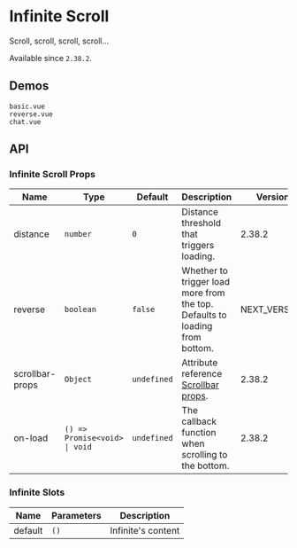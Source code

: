 # Infinite Scroll

Scroll, scroll, scroll, scroll...

Available since `2.38.2`.

## Demos

```demo
basic.vue
reverse.vue
chat.vue
```

## API

### Infinite Scroll Props

| Name | Type | Default | Description | Version |
| --- | --- | --- | --- | --- |
| distance | `number` | `0` | Distance threshold that triggers loading. | 2.38.2 |
| reverse | `boolean` | `false` | Whether to trigger load more from the top. Defaults to loading from bottom. | NEXT_VERSION |
| scrollbar-props | `Object` | `undefined` | Attribute reference [Scrollbar props](scrollbar#Scrollbar-Props). | 2.38.2 |
| on-load | `() => Promise<void> \| void` | `undefined` | The callback function when scrolling to the bottom. | 2.38.2 |

### Infinite Slots

| Name    | Parameters | Description        |
| ------- | ---------- | ------------------ |
| default | `()`       | Infinite's content |

